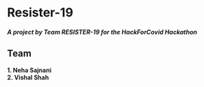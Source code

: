 # Resister-19
##### A project by Team RESISTER-19 for the HackForCovid Hackathon

## Team
<b>1. Neha Sajnani</b><br/>
<b>2. Vishal Shah</b>
